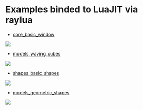 # Examples binded to LuaJIT via raylua

- [core_basic_window](https://github.com/Rabios/rayjit/blob/master/examples/core_basic_window.lua)
<img src="https://github.com/Rabios/rayjit/blob/master/examples/core_basic_window.png">

- [models_waving_cubes](https://github.com/Rabios/rayjit/blob/master/examples/models_waving_cubes.lua)
<img src="https://github.com/Rabios/rayjit/blob/master/examples/models_waving_cubes.png">

- [shapes_basic_shapes](https://github.com/Rabios/rayjit/blob/master/examples/shapes_basic_shapes.lua)
<img src="https://github.com/Rabios/rayjit/blob/master/examples/shapes_basic_shapes.png">

- [models_geometric_shapes](https://github.com/Rabios/rayjit/blob/master/examples/models_geometric_shapes.lua)
<img src="https://github.com/Rabios/rayjit/blob/master/examples/models_geometric_shapes.png">